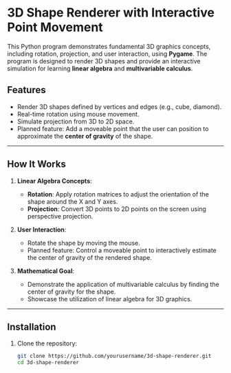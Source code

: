 # 3D Shape Renderer with Interactive Point Movement

This Python program demonstrates fundamental 3D graphics concepts, including rotation, projection, and user interaction, using **Pygame**. The program is designed to render 3D shapes and provide an interactive simulation for learning **linear algebra** and **multivariable calculus**. 

## Features

- Render 3D shapes defined by vertices and edges (e.g., cube, diamond).
- Real-time rotation using mouse movement.
- Simulate projection from 3D to 2D space.
- Planned feature: Add a moveable point that the user can position to approximate the **center of gravity** of the shape.

---

## How It Works

1. **Linear Algebra Concepts**:
   - **Rotation**: Apply rotation matrices to adjust the orientation of the shape around the X and Y axes.
   - **Projection**: Convert 3D points to 2D points on the screen using perspective projection.

2. **User Interaction**:
   - Rotate the shape by moving the mouse.
   - Planned feature: Control a moveable point to interactively estimate the center of gravity of the rendered shape.

3. **Mathematical Goal**:
   - Demonstrate the application of multivariable calculus by finding the center of gravity for the shape.
   - Showcase the utilization of linear algebra for 3D graphics.

---

## Installation

1. Clone the repository:
   ```bash
   git clone https://github.com/yourusername/3d-shape-renderer.git
   cd 3d-shape-renderer
